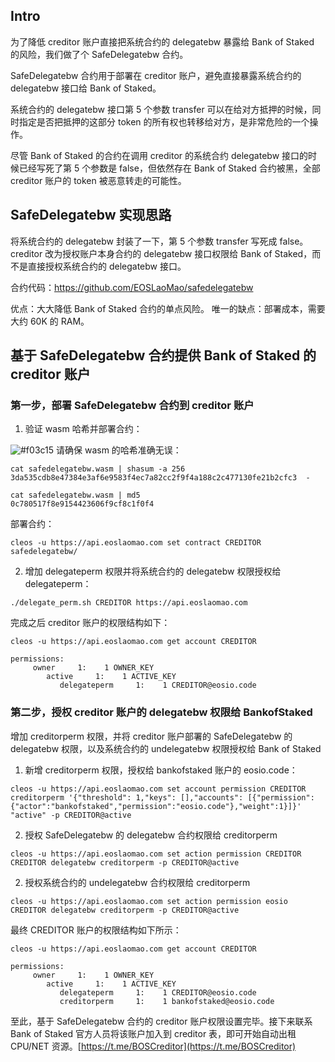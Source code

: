## Intro

为了降低 creditor 账户直接把系统合约的 delegatebw 暴露给 Bank of Staked 的风险，我们做了个 SafeDelegatebw 合约。

SafeDelegatebw 合约用于部署在 creditor 账户，避免直接暴露系统合约的 delegatebw 接口给 Bank of Staked。

系统合约的 delegatebw 接口第 5 个参数 transfer 可以在给对方抵押的时候，同时指定是否把抵押的这部分 token 的所有权也转移给对方，是非常危险的一个操作。

尽管 Bank of Staked 的合约在调用 creditor 的系统合约 delegatebw 接口的时候已经写死了第 5 个参数是 false，但依然存在 Bank of Staked 合约被黑，全部 creditor 账户的 token 被恶意转走的可能性。

## SafeDelegatebw 实现思路

将系统合约的 delegatebw 封装了一下，第 5 个参数 transfer 写死成 false。creditor 改为授权账户本身合约的 delegatebw 接口权限给 Bank of Staked，而不是直接授权系统合约的 delegatebw 接口。

合约代码：https://github.com/EOSLaoMao/safedelegatebw

优点：大大降低 Bank of Staked 合约的单点风险。
唯一的缺点：部署成本，需要大约 60K 的 RAM。

## 基于 SafeDelegatebw 合约提供 Bank of Staked 的 creditor 账户

### 第一步，部署 SafeDelegatebw 合约到 creditor 账户

1. 验证 wasm 哈希并部署合约：

![#f03c15](https://placehold.it/15/f03c15/000000?text=+) 请确保 wasm 的哈希准确无误：

```
cat safedelegatebw.wasm | shasum -a 256
3da535cdb8e47384e3af6e9583f4ec7a82cc2f9f4a188c2c477130fe21b2cfc3  -

cat safedelegatebw.wasm | md5
0c780517f8e9154423606f9cf8c1f0f4
```

部署合约：

```
cleos -u https://api.eoslaomao.com set contract CREDITOR safedelegatebw/
```

2. 增加 delegateperm 权限并将系统合约的 delegatebw 权限授权给 delegateperm：

```
./delegate_perm.sh CREDITOR https://api.eoslaomao.com
```

完成之后 creditor 账户的权限结构如下：

```
cleos -u https://api.eoslaomao.com get account CREDITOR

permissions:
     owner     1:    1 OWNER_KEY
        active     1:    1 ACTIVE_KEY
           delegateperm     1:    1 CREDITOR@eosio.code
```

### 第二步，授权 creditor 账户的 delegatebw 权限给 BankofStaked

增加 creditorperm 权限，并将 creditor 账户部署的 SafeDelegatebw 的 delegatebw 权限，以及系统合约的 undelegatebw 权限授权给 Bank of Staked

1. 新增 creditorperm 权限，授权给 bankofstaked 账户的 eosio.code：

```
cleos -u https://api.eoslaomao.com set account permission CREDITOR creditorperm '{"threshold": 1,"keys": [],"accounts": [{"permission":{"actor":"bankofstaked","permission":"eosio.code"},"weight":1}]}'  "active" -p CREDITOR@active
```

2. 授权 SafeDelegatebw 的 delegatebw 合约权限给 creditorperm

```
cleos -u https://api.eoslaomao.com set action permission CREDITOR CREDITOR delegatebw creditorperm -p CREDITOR@active
```


2. 授权系统合约的 undelegatebw 合约权限给 creditorperm

```
cleos -u https://api.eoslaomao.com set action permission eosio CREDITOR delegatebw creditorperm -p CREDITOR@active
```

最终 CREDITOR 账户的权限结构如下所示：

```
cleos -u https://api.eoslaomao.com get account CREDITOR

permissions:
     owner     1:    1 OWNER_KEY
        active     1:    1 ACTIVE_KEY
           delegateperm     1:    1 CREDITOR@eosio.code
           creditorperm     1:    1 bankofstaked@eosio.code
```

至此，基于 SafeDelegatebw 合约的 creditor 账户权限设置完毕。接下来联系 Bank of Staked 官方人员将该账户加入到 creditor 表，即可开始自动出租 CPU/NET 资源。[https://t.me/BOSCreditor](https://t.me/BOSCreditor)
